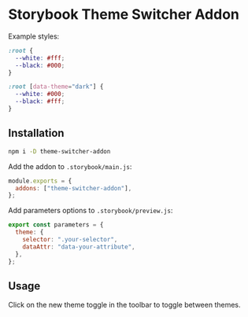# Storybook Theme Switcher Addon

Example styles:

```css
:root {
  --white: #fff;
  --black: #000;
}

:root [data-theme="dark"] {
  --white: #000;
  --black: #fff;
}
```

## Installation

```bash
npm i -D theme-switcher-addon
```

Add the addon to `.storybook/main.js`:

```js
module.exports = {
  addons: ["theme-switcher-addon"],
};
```

Add parameters options to `.storybook/preview.js`:

```js
export const parameters = {
  theme: {
    selector: ".your-selector",
    dataAttr: "data-your-attribute",
  },
};
```

## Usage

Click on the new theme toggle in the toolbar to toggle between themes.